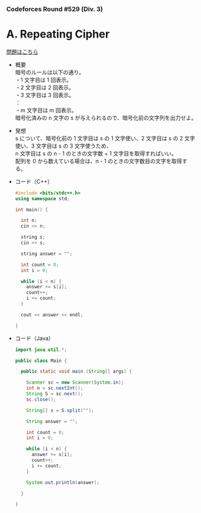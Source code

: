 ### Codeforces Round #529 (Div. 3)

# A. Repeating Cipher

  [問題はこちら](https://codeforces.com/problemset/problem/1095/A)
  
- 概要<br>
  暗号のルールは以下の通り。<br>
  ・1 文字目は 1 回表示。<br>
  ・2 文字目は 2 回表示。<br>
  ・3 文字目は 3 回表示。<br>
  ：<br>
  ・m 文字目は m 回表示。<br>
  暗号化済みの n 文字の s が与えられるので、暗号化前の文字列を出力せよ。

  
- 発想<br>
  s について、暗号化前の 1 文字目は s の 1 文字使い、2 文字目は s の 2 文字使い、3 文字目は s の 3 文字使うため、<br>
  n 文字目は s の n - 1 のときの文字数 + 1 文字目を取得すればいい。<br>
  配列を 0 から数えている場合は、n - 1 のときの文字数目の文字を取得する。
  
  
- コード（C++）

  ```cpp
  #include <bits/stdc++.h>
  using namespace std;

  int main() {

    int n;
    cin >> n;

    string s;
    cin >> s;

    string answer = "";

    int count = 0;
    int i = 0;

    while (i < n) {
      answer += s[i];
      count++;
      i += count;
    }

    cout << answer << endl;  

  }
  ```
  
- コード（Java）

  ```java
  import java.util.*;

  public class Main {

    public static void main (String[] args) {

      Scanner sc = new Scanner(System.in);
      int n = sc.nextInt();
      String S = sc.next();
      sc.close(); 

      String[] s = S.split("");

      String answer = "";

      int count = 0;
      int i = 0;

      while (i < n) {
        answer += s[i];
        count++;
        i += count;
      }

      System.out.println(answer);

    }

  }
  ```
    